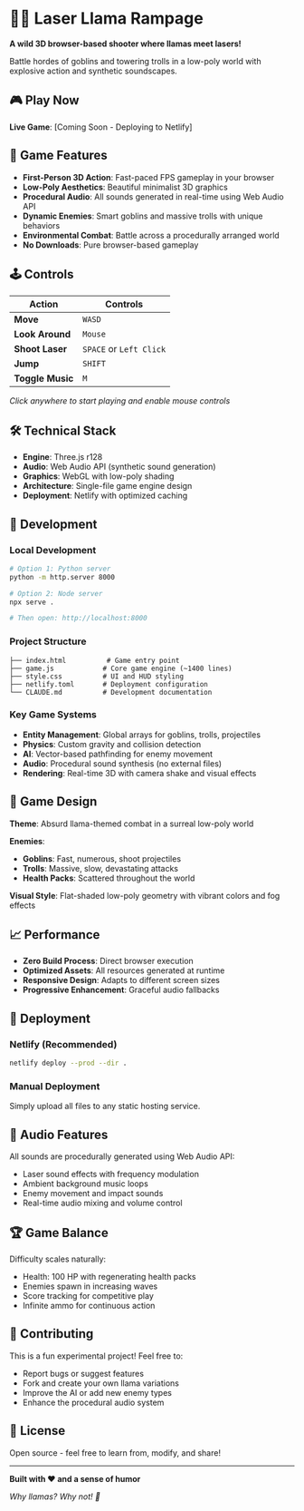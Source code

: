# 🦙💥 Laser Llama Rampage

**A wild 3D browser-based shooter where llamas meet lasers!**

Battle hordes of goblins and towering trolls in a low-poly world with explosive action and synthetic soundscapes.

## 🎮 Play Now

**Live Game**: [Coming Soon - Deploying to Netlify]

## 🎯 Game Features

- **First-Person 3D Action**: Fast-paced FPS gameplay in your browser
- **Low-Poly Aesthetics**: Beautiful minimalist 3D graphics
- **Procedural Audio**: All sounds generated in real-time using Web Audio API
- **Dynamic Enemies**: Smart goblins and massive trolls with unique behaviors
- **Environmental Combat**: Battle across a procedurally arranged world
- **No Downloads**: Pure browser-based gameplay

## 🕹️ Controls

| Action | Controls |
|--------|----------|
| **Move** | `WASD` |
| **Look Around** | `Mouse` |
| **Shoot Laser** | `SPACE` or `Left Click` |
| **Jump** | `SHIFT` |
| **Toggle Music** | `M` |

*Click anywhere to start playing and enable mouse controls*

## 🛠️ Technical Stack

- **Engine**: Three.js r128
- **Audio**: Web Audio API (synthetic sound generation)
- **Graphics**: WebGL with low-poly shading
- **Architecture**: Single-file game engine design
- **Deployment**: Netlify with optimized caching

## 🚀 Development

### Local Development
```bash
# Option 1: Python server
python -m http.server 8000

# Option 2: Node server
npx serve .

# Then open: http://localhost:8000
```

### Project Structure
```
├── index.html          # Game entry point
├── game.js            # Core game engine (~1400 lines)
├── style.css          # UI and HUD styling
├── netlify.toml       # Deployment configuration
└── CLAUDE.md          # Development documentation
```

### Key Game Systems
- **Entity Management**: Global arrays for goblins, trolls, projectiles
- **Physics**: Custom gravity and collision detection
- **AI**: Vector-based pathfinding for enemy movement
- **Audio**: Procedural sound synthesis (no external files)
- **Rendering**: Real-time 3D with camera shake and visual effects

## 🎨 Game Design

**Theme**: Absurd llama-themed combat in a surreal low-poly world

**Enemies**:
- **Goblins**: Fast, numerous, shoot projectiles
- **Trolls**: Massive, slow, devastating attacks
- **Health Packs**: Scattered throughout the world

**Visual Style**: Flat-shaded low-poly geometry with vibrant colors and fog effects

## 📈 Performance

- **Zero Build Process**: Direct browser execution
- **Optimized Assets**: All resources generated at runtime
- **Responsive Design**: Adapts to different screen sizes
- **Progressive Enhancement**: Graceful audio fallbacks

## 🔧 Deployment

### Netlify (Recommended)
```bash
netlify deploy --prod --dir .
```

### Manual Deployment
Simply upload all files to any static hosting service.

## 🎵 Audio Features

All sounds are procedurally generated using Web Audio API:
- Laser sound effects with frequency modulation
- Ambient background music loops
- Enemy movement and impact sounds
- Real-time audio mixing and volume control

## 🏆 Game Balance

Difficulty scales naturally:
- Health: 100 HP with regenerating health packs
- Enemies spawn in increasing waves
- Score tracking for competitive play
- Infinite ammo for continuous action

## 🤝 Contributing

This is a fun experimental project! Feel free to:
- Report bugs or suggest features
- Fork and create your own llama variations
- Improve the AI or add new enemy types
- Enhance the procedural audio system

## 📄 License

Open source - feel free to learn from, modify, and share!

---

**Built with ❤️ and a sense of humor**

*Why llamas? Why not! 🦙*